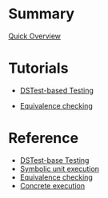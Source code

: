 # Summary

[Quick Overview](./overview.md)

# Tutorials

- [DSTest-based Testing](./dstest-tutorial.md)
<!-- - [Discovering reachable assertion violations]() -->
- [Equivalence checking](./equivalence-checking.md)
<!-- - [Symbolic unit testing]() -->

# Reference

- [DSTest-base Testing](./test.md)
- [Symbolic unit execution](./symbolic.md)
- [Equivalence checking](./equivalence.md)
- [Concrete execution](./exec.md)


